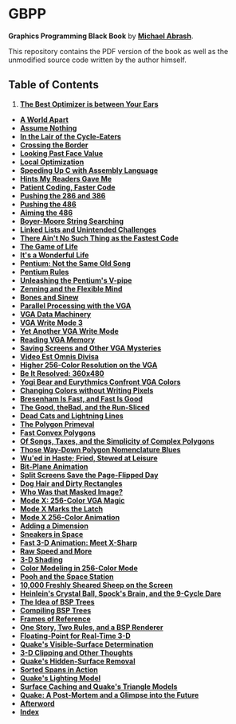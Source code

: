 GBPP
====

__Graphics Programming Black Book__ by [__Michael Abrash__](http://en.wikipedia.org/wiki/Michael_Abrash).

This repository contains the PDF version of the book as well as the
unmodified source code written by the author himself.


Table of Contents
-----------------

1. [__The Best Optimizer is between Your Ears__][01]
- [__A World Apart__][02]
- [__Assume Nothing__][03]
- [__In the Lair of the Cycle-Eaters__][04]
- [__Crossing the Border__][05]
- [__Looking Past Face Value__][06]
- [__Local Optimization__][07]
- [__Speeding Up C with Assembly Language__][08]
- [__Hints My Readers Gave Me__][09]
- [__Patient Coding, Faster Code__][10]
- [__Pushing the 286 and 386__][11]
- [__Pushing the 486__][12]
- [__Aiming the 486__][13]
- [__Boyer-Moore String Searching__][14]
- [__Linked Lists and Unintended Challenges__][15]
- [__There Ain't No Such Thing as the Fastest Code__][16]
- [__The Game of Life__][17]
- [__It's a Wonderful Life__][18]
- [__Pentium: Not the Same Old Song__][19]
- [__Pentium Rules__][20]
- [__Unleashing the Pentium's V-pipe__][21]
- [__Zenning and the Flexible Mind__][22]
- [__Bones and Sinew__][23]
- [__Parallel Processing with the VGA__][24]
- [__VGA Data Machinery__][25]
- [__VGA Write Mode 3__][26]
- [__Yet Another VGA Write Mode__][27]
- [__Reading VGA Memory__][28]
- [__Saving Screens and Other VGA Mysteries__][29]
- [__Video Est Omnis Divisa__][30]
- [__Higher 256-Color Resolution on the VGA__][31]
- [__Be It Resolved: 360x480__][32]
- [__Yogi Bear and Eurythmics Confront VGA Colors__][33]
- [__Changing Colors without Writing Pixels__][34]
- [__Bresenham Is Fast, and Fast Is Good__][35]
- [__The Good, theBad, and the Run-Sliced__][36]
- [__Dead Cats and Lightning Lines__][37]
- [__The Polygon Primeval__][38]
- [__Fast Convex Polygons__][39]
- [__Of Songs, Taxes, and the Simplicity of Complex Polygons__][40]
- [__Those Way-Down Polygon Nomenclature Blues__][41]
- [__Wu'ed in Haste; Fried, Stewed at Leisure__][42]
- [__Bit-Plane Animation__][43]
- [__Split Screens Save the Page-Flipped Day__][44]
- [__Dog Hair and Dirty Rectangles__][45]
- [__Who Was that Masked Image?__][46]
- [__Mode X: 256-Color VGA Magic__][47]
- [__Mode X Marks the Latch__][48]
- [__Mode X 256-Color Animation__][49]
- [__Adding a Dimension__][50]
- [__Sneakers in Space__][51]
- [__Fast 3-D Animation: Meet X-Sharp__][52]
- [__Raw Speed and More__][53]
- [__3-D Shading__][54]
- [__Color Modeling in 256-Color Mode__][55]
- [__Pooh and the Space Station__][56]
- [__10,000 Freshly Sheared Sheep on the Screen__][57]
- [__Heinlein's Crystal Ball, Spock's Brain, and the 9-Cycle Dare__][58]
- [__The Idea of BSP Trees__][59]
- [__Compiling BSP Trees__][60]
- [__Frames of Reference__][61]
- [__One Story, Two Rules, and a BSP Renderer__][62]
- [__Floating-Point for Real-Time 3-D__][63]
- [__Quake's Visible-Surface Determination__][64]
- [__3-D Clipping and Other Thoughts__][65]
- [__Quake's Hidden-Surface Removal__][66]
- [__Sorted Spans in Action__][67]
- [__Quake's Lighting Model__][68]
- [__Surface Caching and Quake's Triangle Models__][69]
- [__Quake: A Post-Mortem and a Glimpse into the Future__][70]
- [__Afterword__][A]<br/>
- [__Index__][B]<br/>


[01]: /book/gpbb.1.01.pdf?raw=true
[02]: /book/gpbb.1.02.pdf?raw=true
[03]: /book/gpbb.1.03.pdf?raw=true
[04]: /book/gpbb.1.04.pdf?raw=true
[05]: /book/gpbb.1.05.pdf?raw=true
[06]: /book/gpbb.1.06.pdf?raw=true
[07]: /book/gpbb.1.07.pdf?raw=true
[08]: /book/gpbb.1.08.pdf?raw=true
[09]: /book/gpbb.1.09.pdf?raw=true
[10]: /book/gpbb.1.10.pdf?raw=true
[11]: /book/gpbb.1.11.pdf?raw=true
[12]: /book/gpbb.1.12.pdf?raw=true
[13]: /book/gpbb.1.13.pdf?raw=true
[14]: /book/gpbb.1.14.pdf?raw=true
[15]: /book/gpbb.1.15.pdf?raw=true
[16]: /book/gpbb.1.16.pdf?raw=true
[17]: /book/gpbb.1.17.pdf?raw=true
[18]: /book/gpbb.1.18.pdf?raw=true
[19]: /book/gpbb.1.19.pdf?raw=true
[20]: /book/gpbb.1.20.pdf?raw=true
[21]: /book/gpbb.1.21.pdf?raw=true
[22]: /book/gpbb.1.22.pdf?raw=true
[23]: /book/gpbb.2.23.pdf?raw=true
[24]: /book/gpbb.2.24.pdf?raw=true
[25]: /book/gpbb.2.25.pdf?raw=true
[26]: /book/gpbb.2.26.pdf?raw=true
[27]: /book/gpbb.2.27.pdf?raw=true
[28]: /book/gpbb.2.28.pdf?raw=true
[29]: /book/gpbb.2.29.pdf?raw=true
[30]: /book/gpbb.2.30.pdf?raw=true
[31]: /book/gpbb.2.31.pdf?raw=true
[32]: /book/gpbb.2.32.pdf?raw=true
[33]: /book/gpbb.2.33.pdf?raw=true
[34]: /book/gpbb.2.34.pdf?raw=true
[35]: /book/gpbb.2.35.pdf?raw=true
[36]: /book/gpbb.2.36.pdf?raw=true
[37]: /book/gpbb.2.37.pdf?raw=true
[38]: /book/gpbb.2.38.pdf?raw=true
[39]: /book/gpbb.2.39.pdf?raw=true
[40]: /book/gpbb.2.40.pdf?raw=true
[41]: /book/gpbb.2.41.pdf?raw=true
[42]: /book/gpbb.2.42.pdf?raw=true
[43]: /book/gpbb.2.43.pdf?raw=true
[44]: /book/gpbb.2.44.pdf?raw=true
[45]: /book/gpbb.2.45.pdf?raw=true
[46]: /book/gpbb.2.46.pdf?raw=true
[47]: /book/gpbb.2.47.pdf?raw=true
[48]: /book/gpbb.2.48.pdf?raw=true
[49]: /book/gpbb.2.49.pdf?raw=true
[50]: /book/gpbb.2.50.pdf?raw=true
[51]: /book/gpbb.2.51.pdf?raw=true
[52]: /book/gpbb.2.52.pdf?raw=true
[53]: /book/gpbb.2.53.pdf?raw=true
[54]: /book/gpbb.2.54.pdf?raw=true
[55]: /book/gpbb.2.55.pdf?raw=true
[56]: /book/gpbb.2.56.pdf?raw=true
[57]: /book/gpbb.2.57.pdf?raw=true
[58]: /book/gpbb.2.58.pdf?raw=true
[59]: /book/gpbb.2.59.pdf?raw=true
[60]: /book/gpbb.2.60.pdf?raw=true
[61]: /book/gpbb.2.61.pdf?raw=true
[62]: /book/gpbb.2.62.pdf?raw=true
[63]: /book/gpbb.2.63.pdf?raw=true
[64]: /book/gpbb.2.64.pdf?raw=true
[65]: /book/gpbb.2.65.pdf?raw=true
[66]: /book/gpbb.2.66.pdf?raw=true
[67]: /book/gpbb.2.67.pdf?raw=true
[68]: /book/gpbb.2.68.pdf?raw=true
[69]: /book/gpbb.2.69.pdf?raw=true
[70]: /book/gpbb.2.70.pdf?raw=true
[A]: /book/gpbb.3.01.pdf?raw=true
[B]: /book/gpbb.3.02.pdf?raw=true
